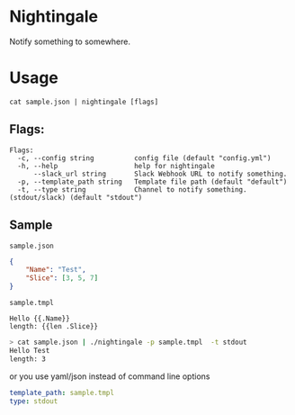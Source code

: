 # Nightingale
Notify something to somewhere.

# Usage
```
cat sample.json | nightingale [flags]
```

## Flags:
```
Flags:
  -c, --config string          config file (default "config.yml")
  -h, --help                   help for nightingale
      --slack_url string       Slack Webhook URL to notify something.
  -p, --template_path string   Template file path (default "default")
  -t, --type string            Channel to notify something.(stdout/slack) (default "stdout")
```

## Sample
`sample.json`
```json
{
    "Name": "Test",
    "Slice": [3, 5, 7]
}
```
`sample.tmpl`
```gotemplate
Hello {{.Name}}
length: {{len .Slice}}
```

```sh
> cat sample.json | ./nightingale -p sample.tmpl  -t stdout
Hello Test
length: 3
```

or you use yaml/json instead of command line options
```yaml
template_path: sample.tmpl
type: stdout
```